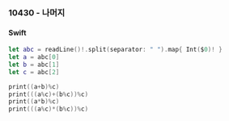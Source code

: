 ### 10430 - 나머지

#### Swift

```swift
let abc = readLine()!.split(separator: " ").map{ Int($0)! }
let a = abc[0]
let b = abc[1]
let c = abc[2]

print((a+b)%c)
print(((a%c)+(b%c))%c)
print((a*b)%c)
print(((a%c)*(b%c))%c)
```